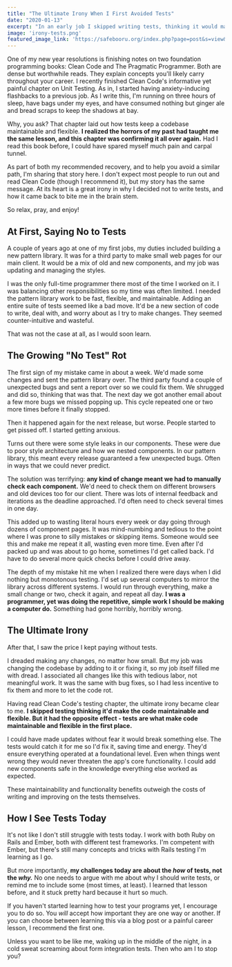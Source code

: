 ```yaml
---
title: "The Ultimate Irony When I First Avoided Tests"
date: "2020-01-13"
excerpt: "In an early job I skipped writing tests, thinking it would make my code more flexible and maintainable. I slowly found it did the exact opposite."
image: 'irony-tests.png'
featured_image_link: 'https://safebooru.org/index.php?page=post&s=view&id=1377551'
---
```


One of my new year resolutions is finishing notes on two foundation programming books: Clean Code and The Pragmatic Programmer. Both are dense but worthwhile reads. They explain concepts you'll likely carry throughout your career. I recently finished Clean Code's informative yet painful chapter on Unit Testing. As in, I started having anxiety-inducing flashbacks to a previous job. As I write this, I'm running on three hours of sleep, have bags under my eyes, and have consumed nothing but ginger ale and bread scraps to keep the shadows at bay.

Why, you ask? That chapter laid out how tests keep a codebase maintainable and flexible. **I realized the horrors of my past had taught me the same lesson, and this chapter was confirming it all over again.** Had I read this book before, I could have spared myself much pain and carpal tunnel.

As part of both my recommended recovery, and to help you avoid a similar path, I'm sharing that story here. I don't expect most people to run out and read Clean Code (though I recommend it), but my story has the same message. At its heart is a great irony in why I decided not to write tests, and how it came back to bite me in the brain stem.

So relax, pray, and enjoy!

## At First, Saying No to Tests

A couple of years ago at one of my first jobs, my duties included building a new pattern library. It was for a third party to make small web pages for our main client. It would be a mix of old and new components, and my job was updating and managing the styles.

I was the only full-time programmer there most of the time I worked on it. I was balancing other responsibilities so my time was often limited. I needed the pattern library work to be fast, flexible, and maintainable. Adding an entire suite of tests seemed like a bad move. It'd be a new section of code to write, deal with, and worry about as I try to make changes. They seemed counter-intuitive and wasteful.

That was not the case at all, as I would soon learn.

## The Growing "No Test" Rot

The first sign of my mistake came in about a week. We'd made some changes and sent the pattern library over. The third party found a couple of unexpected bugs and sent a report over so we could fix them. We shrugged and did so, thinking that was that. The next day we got another email about a few more bugs we missed popping up. This cycle repeated one or two more times before it finally stopped.

Then it happened again for the next release, but worse. People started to get pissed off. I started getting anxious.

Turns out there were some style leaks in our components. These were due to poor style architecture and how we nested components. In our pattern library, this meant every release guaranteed a few unexpected bugs. Often in ways that we could never predict.

The solution was terrifying: **any kind of change meant we had to manually check each component.** We'd need to check them on different browsers and old devices too for our client. There was lots of internal feedback and iterations as the deadline approached. I'd often need to check several times in one day.

This added up to wasting literal hours every week or day going through dozens of component pages. It was mind-numbing and tedious to the point where I was prone to silly mistakes or skipping items. Someone would see this and make me repeat it all, wasting even more time. Even after I'd packed up and was about to go home, sometimes I'd get called back. I'd have to do several more quick checks before I could drive away.

The depth of my mistake hit me when I realized there were days when I did nothing but monotonous testing. I'd set up several computers to mirror the library across different systems. I would run through everything, make a small change or two, check it again, and repeat all day. **I was a programmer, yet was doing the repetitive, simple work I should be making a computer do.** Something had gone horribly, horribly wrong.

## The Ultimate Irony

After that, I saw the price I kept paying without tests.

I dreaded making any changes, no matter how small. But my job was changing the codebase by adding to it or fixing it, so my job itself filled me with dread. I associated all changes like this with tedious labor, not meaningful work. It was the same with bug fixes, so I had less incentive to fix them and more to let the code rot.

Having read Clean Code's testing chapter, the ultimate irony became clear to me. **I skipped testing thinking it'd make the code maintainable and flexible. But it had the opposite effect - tests are what make code maintainable and flexible in the first place.**

I could have made updates without fear it would break something else. The tests would catch it for me so I'd fix it, saving time and energy. They'd ensure everything operated at a foundational level. Even when things went wrong they would never threaten the app's core functionality. I could add new components safe in the knowledge everything else worked as expected.

These maintainability and functionality benefits outweigh the costs of writing and improving on the tests themselves.

## How I See Tests Today

It's not like I don't still struggle with tests today. I work with both Ruby on Rails and Ember, both with different test frameworks. I'm competent with Ember, but there's still many concepts and tricks with Rails testing I'm learning as I go.

But more importantly, **my challenges today are about the _how_ of tests, not the _why._** No one needs to argue with me about why I should write tests, or remind me to include some (most times, at least). I learned that lesson before, and it stuck pretty hard because it hurt so much.

If you haven't started learning how to test your programs yet, I encourage you to do so. You *will* accept how important they are one way or another. If you can choose between learning this via a blog post or a painful career lesson, I recommend the first one.

Unless you want to be like me, waking up in the middle of the night, in a cold sweat screaming about form integration tests. Then who am I to stop you?
